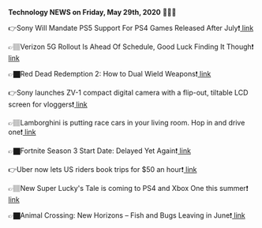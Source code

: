 <b>Technology NEWS on Friday, May 29th, 2020</b> 📡📡📡 

👉Sony Will Mandate PS5 Support For PS4 Games Released After July❗️<a href='https://techblock.club/?p=5049'> link</a>

👉🏽Verizon 5G Rollout Is Ahead Of Schedule, Good Luck Finding It Though❗️<a href='https://techblock.club/?p=5051'> link</a>

👉🏿Red Dead Redemption 2: How to Dual Wield Weapons❗️<a href='https://techblock.club/?p=5053'> link</a>

👉Sony launches ZV-1 compact digital camera with a flip-out, tiltable LCD screen for vloggers❗️<a href='https://techblock.club/?p=5055'> link</a>

👉🏽Lamborghini is putting race cars in your living room. Hop in and drive one❗️<a href='https://techblock.club/?p=5057'> link</a>

👉🏿Fortnite Season 3 Start Date: Delayed Yet Again❗️<a href='https://techblock.club/?p=5059'> link</a>

👉Uber now lets US riders book trips for $50 an hour❗️<a href='https://techblock.club/?p=5061'> link</a>

👉🏽New Super Lucky's Tale is coming to PS4 and Xbox One this summer❗️<a href='https://techblock.club/?p=5063'> link</a>

👉🏿Animal Crossing: New Horizons – Fish and Bugs Leaving in June❗️<a href='https://techblock.club/?p=5065'> link</a>

